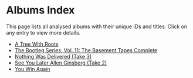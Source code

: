 # Albums Index

This page lists all analysed albums with their unique IDs and titles.
Click on any entry to view more details.

- [A Tree With Roots](./atwr.md)
- [The Bootleg Series, Vol. 11: The Basement Tapes Complete](./bs11.md)
- [Nothing Was Delivered (Take 3)](./car.md)
- [See You Later Allen Ginsberg (Take 2)](./sylag_t2.md)
- [You Win Again](./ywa.md)
